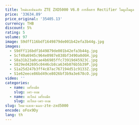 ```yaml
---
title: ใหม่และต้นฉบับ ZTE ZXD5000 V6.0 การสื่อสาร Rectifier โมดูลโมดูล
price: '33634.89'
price_original: '35405.13'
currency: THB
discount: 5%
rating: 5
volume: 97
image: S9dff116bdf1649879de001b42efa3b44g.jpg
images:
  - S9dff116bdf1649879de001b42efa3b44g.jpg
  - Scf49a6945c964e0987e838bf3490a0d6H.jpg
  - S8a31b23a0cae4b6985ffc73919d45923C.jpg
  - S829ed42695c0446cb8ca634b076b5b39P.jpg
  - S1a25d247b3ff4c87ac767194d51c9133Z.jpg
  - S1e62eece86bd49ce8026bf3b9a3e678cO.jpg
video: ''
categories:
  - name: เครื่องมือ
    slug: เคร-องม
  - name: อะไหล่ เครื่องมือ
    slug: อะไหล-เคร-องม
slug: ใหม-และต-นฉบ-zte-zxd5000
encode: oFox9Dy
lang: th
---
```

  
